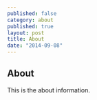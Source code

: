 ```yaml
---
published: false
category: about
published: true
layout: post
title: About
date: "2014-09-08"
---
```


## About

This is the about information.